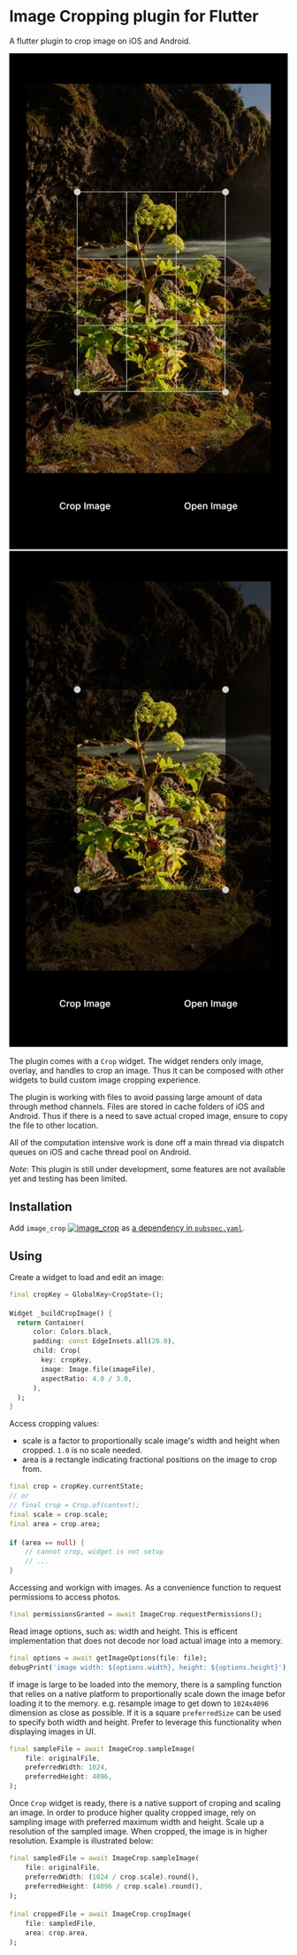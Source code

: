 # Image Cropping plugin for Flutter

A flutter plugin to crop image on iOS and Android.

![Image Cropping Active](assets/image_cropping_active.jpg)
![Image Cropping Idle](assets/image_cropping_idle.jpg)

The plugin comes with a `Crop` widget. The widget renders only image, overlay, and handles to crop an image. Thus it can be composed with other widgets to build custom image cropping experience. 

The plugin is working with files to avoid passing large amount of data through method channels. Files are stored in cache folders of iOS and Android. Thus if there is a need to save actual croped image, ensure to copy the file to other location.

All of the computation intensive work is done off a main thread via dispatch queues on iOS and cache thread pool on Android.

*Note*: This plugin is still under development, some features are not available yet and testing has been limited.

## Installation
Add `image_crop` [![image_crop](https://img.shields.io/pub/v/image_crop.svg)](https://pub.dartlang.org/packages/image_crop) as [a dependency in `pubspec.yaml`](https://flutter.io/using-packages/#managing-package-dependencies--versions).

## Using
Create a widget to load and edit an image:
```dart
final cropKey = GlobalKey<CropState>();

Widget _buildCropImage() {
  return Container(
      color: Colors.black,
      padding: const EdgeInsets.all(20.0),
      child: Crop(
        key: cropKey,
        image: Image.file(imageFile),
        aspectRatio: 4.0 / 3.0,
      ),
  );
}
```
Access cropping values:
- scale is a factor to proportionally scale image's width and height when cropped. `1.0` is no scale needed.
- area is a rectangle indicating fractional positions on the image to crop from.
```dart
final crop = cropKey.currentState;
// or
// final crop = Crop.of(context);
final scale = crop.scale;
final area = crop.area;

if (area == null) {
    // cannot crop, widget is not setup
    // ...
}
```
Accessing and workign with images. As a convenience function to request permissions to access photos.
```dart
final permissionsGranted = await ImageCrop.requestPermissions();
``` 
Read image options, such as: width and height. This is efficent implementation that does not decode nor load actual image into a memory.
```dart
final options = await getImageOptions(file: file);
debugPrint('image width: ${options.width}, height: ${options.height}');
```
If image is large to be loaded into the memory, there is a sampling function that relies on a native platform to proportionally scale down the image befor loading it to the memory. e.g. resample image to get down to `1024x4096` dimension as close as possible. If it is a square `preferredSize` can be used to specify both width and height. Prefer to leverage this functionality when displaying images in UI.
```dart
final sampleFile = await ImageCrop.sampleImage(
    file: originalFile,
    preferredWidth: 1024,
    preferredHeight: 4096,
);
```
Once `Crop` widget is ready, there is a native support of croping and scaling an image. In order to produce higher quality cropped image, rely on sampling image with preferred maximum width and height. Scale up a resolution of the sampled image. When cropped, the image is in higher resolution. Example is illustrated below:
```dart
final sampledFile = await ImageCrop.sampleImage(
    file: originalFile,
    preferredWidth: (1024 / crop.scale).round(),
    preferredHeight: (4096 / crop.scale).round(),
);

final croppedFile = await ImageCrop.cropImage(
    file: sampledFile,
    area: crop.area,
);
```
